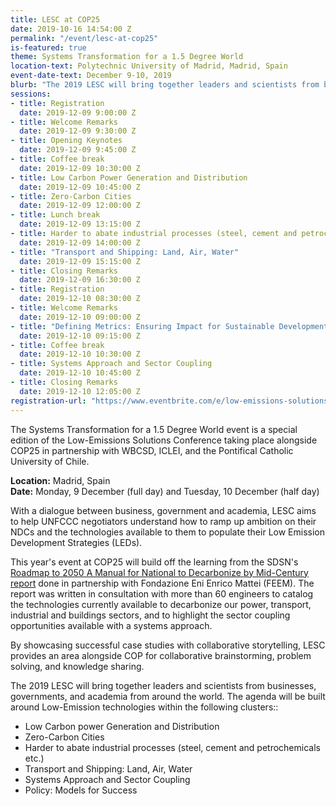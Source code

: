 ```yaml
---
title: LESC at COP25
date: 2019-10-16 14:54:00 Z
permalink: "/event/lesc-at-cop25"
is-featured: true
theme: Systems Transformation for a 1.5 Degree World
location-text: Polytechnic University of Madrid, Madrid, Spain
event-date-text: December 9-10, 2019
blurb: "The 2019 LESC will bring together leaders and scientists from businesses, governments, and academia from around the world. Happening on the side lines of COP25, the LESC will host six panels featuring distinguished speakers who will showcase decarbonization solutions in power, transport, industrial, and buildings sectors, and highlight the sector coupling opportunities available with a systems approach."
sessions:
- title: Registration
  date: 2019-12-09 9:00:00 Z
- title: Welcome Remarks
  date: 2019-12-09 9:30:00 Z
- title: Opening Keynotes
  date: 2019-12-09 9:45:00 Z
- title: Coffee break
  date: 2019-12-09 10:30:00 Z
- title: Low Carbon Power Generation and Distribution
  date: 2019-12-09 10:45:00 Z
- title: Zero-Carbon Cities
  date: 2019-12-09 12:00:00 Z
- title: Lunch break
  date: 2019-12-09 13:15:00 Z
- title: Harder to abate industrial processes (steel, cement and petrochemicals)
  date: 2019-12-09 14:00:00 Z
- title: "Transport and Shipping: Land, Air, Water"
  date: 2019-12-09 15:15:00 Z
- title: Closing Remarks
  date: 2019-12-09 16:30:00 Z
- title: Registration
  date: 2019-12-10 08:30:00 Z
- title: Welcome Remarks
  date: 2019-12-10 09:00:00 Z
- title: "Defining Metrics: Ensuring Impact for Sustainable Development"
  date: 2019-12-10 09:15:00 Z
- title: Coffee break
  date: 2019-12-10 10:30:00 Z
- title: Systems Approach and Sector Coupling
  date: 2019-12-10 10:45:00 Z
- title: Closing Remarks
  date: 2019-12-10 12:05:00 Z
registration-url: "https://www.eventbrite.com/e/low-emissions-solutions-conference-lesc-at-cop25-registration-77183448773"
---
```

The Systems Transformation for a 1.5 Degree World event is a special edition of the Low-Emissions Solutions Conference taking place alongside COP25 in partnership with WBCSD, ICLEI, and the Pontifical Catholic University of Chile.

**Location:** Madrid, Spain  
**Date:** Monday, 9 December (full day) and Tuesday, 10 December (half day)

With a dialogue between business, government and academia, LESC aims to help UNFCCC negotiators understand how to ramp up ambition on their NDCs and the technologies available to them to populate their Low Emission Development Strategies (LEDs).

This year's event at COP25 will build off the learning from the SDSN's [Roadmap to 2050 A Manual for National to Decarbonize by Mid-Century report](https://roadmap2050.report/) done in partnership with Fondazione Eni Enrico Mattei (FEEM). The report was written in consultation with more than 60 engineers to catalog the technologies currently available to decarbonize our power, transport, industrial and buildings sectors, and to highlight the sector coupling opportunities available with a systems approach.

By showcasing successful case studies with collaborative storytelling, LESC provides an area alongside COP for collaborative brainstorming, problem solving, and knowledge sharing.

The 2019 LESC will bring together leaders and scientists from businesses, governments, and academia from around the world. The agenda will be built around Low-Emission technologies within the following clusters::

* Low Carbon power Generation and Distribution
* Zero-Carbon Cities
* Harder to abate industrial processes (steel, cement and petrochemicals etc.)
* Transport and Shipping: Land, Air, Water
* Systems Approach and Sector Coupling
* Policy: Models for Success
